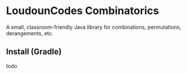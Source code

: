 # LoudounCodes Combinatorics

A small, classroom-friendly Java library for combinations, permutations, derangements, etc.

## Install (Gradle)

todo

